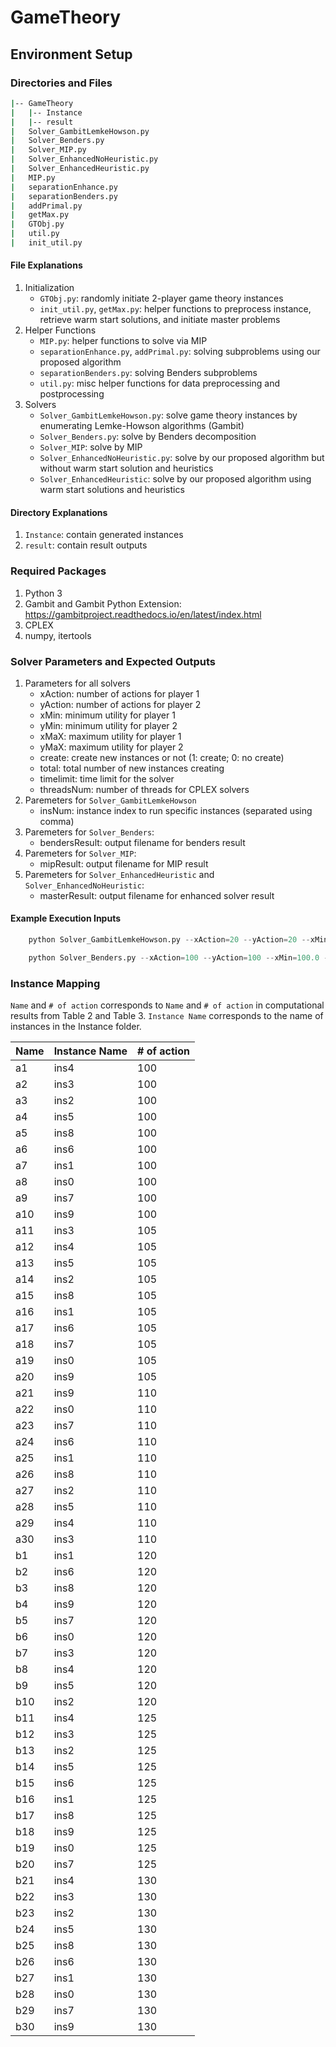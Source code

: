 # GameTheory

## Environment Setup
### Directories and Files
```bash
|--	GameTheory
|	|--	Instance
|	|--	result
|	Solver_GambitLemkeHowson.py
|	Solver_Benders.py
|	Solver_MIP.py
|	Solver_EnhancedNoHeuristic.py
|	Solver_EnhancedHeuristic.py
|	MIP.py
|	separationEnhance.py
|	separationBenders.py
|	addPrimal.py
|	getMax.py
|	GTObj.py
|	util.py
|	init_util.py
```

#### File Explanations
1. Initialization
	- `GTObj.py`: randomly initiate 2-player game theory instances
	- `init_util.py`, `getMax.py`: helper functions to preprocess instance, retrieve warm start solutions, and initiate master problems
2. Helper Functions
	- `MIP.py`: helper functions to solve via MIP
	- `separationEnhance.py`, `addPrimal.py`: solving subproblems using our proposed algorithm 
	- `separationBenders.py`: solving Benders subproblems
	- `util.py`: misc helper functions for data preprocessing and postprocessing
3. Solvers
	- `Solver_GambitLemkeHowson.py`: solve game theory instances by enumerating Lemke-Howson algorithms (Gambit)
	- `Solver_Benders.py`: solve by Benders decomposition
	- `Solver_MIP`: solve by MIP
	- `Solver_EnhancedNoHeuristic.py`: solve by our proposed algorithm but without warm start solution and heuristics
	- `Solver_EnhancedHeuristic`: solve by our proposed algorithm using warm start solutions and heuristics

#### Directory Explanations
1. `Instance`: contain generated instances
2. `result`: contain result outputs

### Required Packages
1. Python 3
2. Gambit and Gambit Python Extension: https://gambitproject.readthedocs.io/en/latest/index.html
3. CPLEX
4. numpy, itertools


### Solver Parameters and Expected Outputs
1. Parameters for all solvers
	- xAction: number of actions for player 1
	- yAction: number of actions for player 2
	- xMin: minimum utility for player 1
	- yMin: minimum utility for player 2
	- xMaX: maximum utility for player 1
	- yMaX: maximum utility for player 2
	- create: create new instances or not (1: create; 0: no create)
	- total: total number of new instances creating
	- timelimit: time limit for the solver
	- threadsNum: number of threads for CPLEX solvers
2. Paremeters for `Solver_GambitLemkeHowson`
	- insNum: instance index to run specific instances (separated using comma)
3. Paremeters for `Solver_Benders`:
	- bendersResult: output filename for benders result
4. Paremeters for `Solver_MIP`:
	- mipResult: output filename for MIP result
5. Paremeters for `Solver_EnhancedHeuristic` and `Solver_EnhancedNoHeuristic`:
	- masterResult: output filename for enhanced solver result

#### Example Execution Inputs
```python
	python Solver_GambitLemkeHowson.py --xAction=20 --yAction=20 --xMin=100.0 --xMax=200.0 --yMin=100.0 --yMax=200.0 --create=0 --total=10 -    -timelimit=21600.0 --threadsNum=1 --lemkeOut=lemke20.csv
```

```python
	python Solver_Benders.py --xAction=100 --yAction=100 --xMin=100.0 --xMax=200.0 --yMin=100.0 --yMax=20    0.0 --create=0 --total=10 --threadsNum=1 --timelimit=21600.0 --bendersResult=resultBender100.csv

```

### Instance Mapping
`Name` and `# of action` corresponds to `Name` and `# of action` in computational results from Table 2 and Table 3. `Instance Name` corresponds to the name of instances in the Instance folder.

| Name | Instance Name | # of action |
|------|---------------|-------------|
| a1   | ins4          | 100         |
| a2   | ins3          | 100         |
| a3   | ins2          | 100         |
| a4   | ins5          | 100         |
| a5   | ins8          | 100         |
| a6   | ins6          | 100         |
| a7   | ins1          | 100         |
| a8   | ins0          | 100         |
| a9   | ins7          | 100         |
| a10  | ins9          | 100         |
| a11  | ins3          | 105         |
| a12  | ins4          | 105         |
| a13  | ins5          | 105         |
| a14  | ins2          | 105         |
| a15  | ins8          | 105         |
| a16  | ins1          | 105         |
| a17  | ins6          | 105         |
| a18  | ins7          | 105         |
| a19  | ins0          | 105         |
| a20  | ins9          | 105         |
| a21  | ins9          | 110         |
| a22  | ins0          | 110         |
| a23  | ins7          | 110         |
| a24  | ins6          | 110         |
| a25  | ins1          | 110         |
| a26  | ins8          | 110         |
| a27  | ins2          | 110         |
| a28  | ins5          | 110         |
| a29  | ins4          | 110         |
| a30  | ins3          | 110         |
| b1   | ins1          | 120         |
| b2   | ins6          | 120         |
| b3   | ins8          | 120         |
| b4   | ins9          | 120         |
| b5   | ins7          | 120         |
| b6   | ins0          | 120         |
| b7   | ins3          | 120         |
| b8   | ins4          | 120         |
| b9   | ins5          | 120         |
| b10  | ins2          | 120         |
| b11  | ins4          | 125         |
| b12  | ins3          | 125         |
| b13  | ins2          | 125         |
| b14  | ins5          | 125         |
| b15  | ins6          | 125         |
| b16  | ins1          | 125         |
| b17  | ins8          | 125         |
| b18  | ins9          | 125         |
| b19  | ins0          | 125         |
| b20  | ins7          | 125         |
| b21  | ins4          | 130         |
| b22  | ins3          | 130         |
| b23  | ins2          | 130         |
| b24  | ins5          | 130         |
| b25  | ins8          | 130         |
| b26  | ins6          | 130         |
| b27  | ins1          | 130         |
| b28  | ins0          | 130         |
| b29  | ins7          | 130         |
| b30  | ins9          | 130         |
